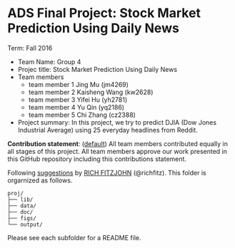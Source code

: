 # ADS Final Project: Stock Market Prediction Using Daily News

Term: Fall 2016

+ Team Name: Group 4
+ Projec title: Stock Market Prediction Using Daily News 
+ Team members
	+ team member 1 Jing Mu (jm4269)
	+ team member 2 Kaisheng Wang (kw2628)
	+ team member 3 Yifei Hu (yh2781)
	+ team member 4 Yu Qin (yq2186)
	+ team member 5 Chi Zhang (cz2388)
+ Project summary: In this project, we try to predict DJIA (Dow Jones Industrial Average) using 25 everyday headlines from Reddit.
	
**Contribution statement**: ([default](doc/a_note_on_contributions.md)) All team members contributed equally in all stages of this project. All team members approve our work presented in this GitHub repository including this contributions statement. 

Following [suggestions](http://nicercode.github.io/blog/2013-04-05-projects/) by [RICH FITZJOHN](http://nicercode.github.io/about/#Team) (@richfitz). This folder is orgarnized as follows.

```
proj/
├── lib/
├── data/
├── doc/
├── figs/
└── output/
```

Please see each subfolder for a README file.
